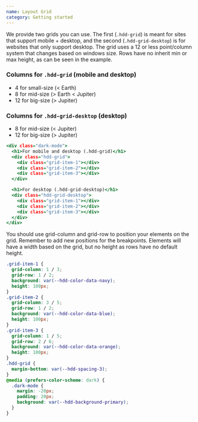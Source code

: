 ```yaml
---
name: Layout Grid
category: Getting started
---
```


We provide two grids you can use. The first (`.hdd-grid`) is meant for sites that support mobile + desktop, and the second (`.hdd-grid-desktop`) is for websites that only support desktop. The grid uses a 12 or less point/column system that changes based on windows size. Rows have no inherit min or max height, as can be seen in the example.

### Columns for `.hdd-grid` (mobile and desktop)
- 4 for small-size (< Earth)
- 8 for mid-size (> Earth < Jupiter)
- 12 for big-size (> Jupiter)

### Columns for `.hdd-grid-desktop` (desktop)
- 8 for mid-size (< Jupiter)
- 12 for big-size (> Jupiter)

```grid.html
<div class="dark-mode">
  <h1>For mobile and desktop (.hdd-grid)</h1>
  <div class="hdd-grid">
    <div class="grid-item-1"></div>
    <div class="grid-item-2"></div>
    <div class="grid-item-3"></div>
  </div>

  <h1>For desktop (.hdd-grid-desktop)</h1>
  <div class="hdd-grid-desktop">
    <div class="grid-item-1"></div>
    <div class="grid-item-2"></div>
    <div class="grid-item-3"></div>
  </div>
</div>
```

You should use grid-column and grid-row to position your elements on the grid. Remember to add new positions for the breakpoints. Elements will have a width based on the grid, but no height as rows have no default height.

```grid.css 
.grid-item-1 {
  grid-column: 1 / 3;
  grid-row: 1 / 2;
  background: var(--hdd-color-data-navy);
  height: 100px;
}
.grid-item-2 {
  grid-column: 3 / 5;
  grid-row: 1 / 2;
  background: var(--hdd-color-data-blue);
  height: 100px;
}
.grid-item-3 {
  grid-column: 1 / 5;
  grid-row: 2 / 6;
  background: var(--hdd-color-data-orange);
  height: 100px;
}
.hdd-grid {
  margin-bottom: var(--hdd-spacing-3);
}
@media (prefers-color-scheme: dark) {
  .dark-mode {
    margin: -20px;
    padding: 20px;
    background: var(--hdd-background-primary);
  }
}
```